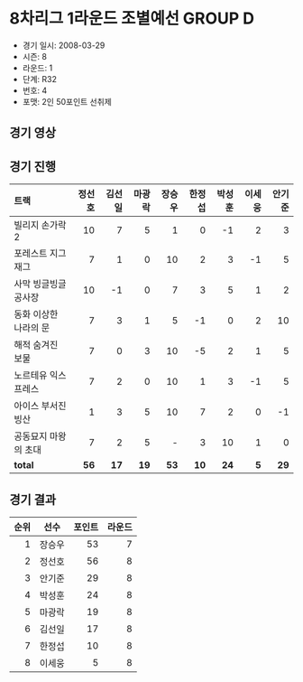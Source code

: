 # 8차리그 1라운드 조별예선 GROUP D

- 경기 일시: 2008-03-29
- 시즌: 8
- 라운드: 1
- 단계: R32
- 번호: 4
- 포맷: 2인 50포인트 선취제





## 경기 영상
## 경기 진행

| 트랙 | 정선호 | 김선일 | 마광락 | 장승우 | 한정섭 | 박성훈 | 이세웅 | 안기준 |
|:---|---:|---:|---:|---:|---:|---:|---:|---:|
| 빌리지 손가락 2 | 10 | 7 | 5 | 1 | 0 | -1 | 2 | 3 |
| 포레스트 지그재그 | 7 | 1 | 0 | 10 | 2 | 3 | -1 | 5 |
| 사막 빙글빙글 공사장 | 10 | -1 | 0 | 7 | 3 | 5 | 1 | 2 |
| 동화 이상한 나라의 문 | 7 | 3 | 1 | 5 | -1 | 0 | 2 | 10 |
| 해적 숨겨진 보물 | 7 | 0 | 3 | 10 | -5 | 2 | 1 | 5 |
| 노르테유 익스프레스 | 7 | 2 | 0 | 10 | 1 | 3 | -1 | 5 |
| 아이스 부서진 빙산 | 1 | 3 | 5 | 10 | 7 | 2 | 0 | -1 |
| 공동묘지 마왕의 초대 | 7 | 2 | 5 | - | 3 | 10 | 1 | 0 |
| __total__ | __56__ | __17__ | __19__ | __53__ | __10__ | __24__ | __5__ | __29__ |




## 경기 결과

| 순위 | 선수 | 포인트 | 라운드 |
|---:|:---:|---:|---:|
| 1 | 장승우 | 53 | 7 |
| 2 | 정선호 | 56 | 8 |
| 3 | 안기준 | 29 | 8 |
| 4 | 박성훈 | 24 | 8 |
| 5 | 마광락 | 19 | 8 |
| 6 | 김선일 | 17 | 8 |
| 7 | 한정섭 | 10 | 8 |
| 8 | 이세웅 | 5 | 8 |

